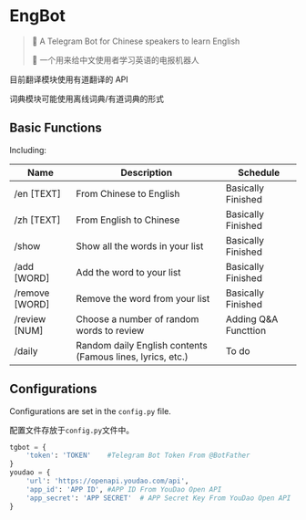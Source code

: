 # EngBot
> 🤖 A Telegram Bot for Chinese speakers to learn English
>
> 🤖 一个用来给中文使用者学习英语的电报机器人

目前翻译模块使用有道翻译的 API

词典模块可能使用离线词典/有道词典的形式

## Basic Functions
Including:

| Name             | Description                                                | Schedule                     |
| ---------------- | ---------------------------------------------------------- | ---------------------------- |
| /en [TEXT]       | From Chinese to English                                    | Basically Finished           |
| /zh [TEXT]       | From English to Chinese                                    | Basically Finished           |
| /show            | Show all the words in your list                            | Basically Finished           |
| /add [WORD]      | Add the word to your list                                  | Basically Finished           |
| /remove [WORD]   | Remove the word from your list                             | Basically Finished           |
| /review [NUM]    | Choose a number of random words to review                  | Adding Q&A Functtion         |
| /daily           | Random daily English contents (Famous lines, lyrics, etc.) | To do                        |

## Configurations

Configurations are set in the `config.py` file.

配置文件存放于`config.py`文件中。

```python
tgbot = {
    'token': 'TOKEN'	#Telegram Bot Token From @BotFather
}
youdao = {
    'url': 'https://openapi.youdao.com/api',
    'app_id': 'APP ID',	#APP ID From YouDao Open API
    'app_secret': 'APP SECRET'	# APP Secret Key From YouDao Open API
}
```

